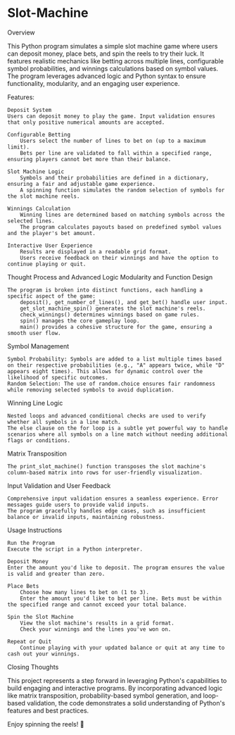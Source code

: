 # Slot-Machine

Overview

This Python program simulates a simple slot machine game where users can deposit money, place bets, and spin the reels to try their luck. It features realistic mechanics like betting across multiple lines, configurable symbol probabilities, and winnings calculations based on symbol values. The program leverages advanced logic and Python syntax to ensure functionality, modularity, and an engaging user experience.

Features:

    Deposit System
    Users can deposit money to play the game. Input validation ensures that only positive numerical amounts are accepted.

    Configurable Betting
        Users select the number of lines to bet on (up to a maximum limit).
        Bets per line are validated to fall within a specified range, ensuring players cannot bet more than their balance.

    Slot Machine Logic
        Symbols and their probabilities are defined in a dictionary, ensuring a fair and adjustable game experience.
        A spinning function simulates the random selection of symbols for the slot machine reels.

    Winnings Calculation
        Winning lines are determined based on matching symbols across the selected lines.
        The program calculates payouts based on predefined symbol values and the player's bet amount.

    Interactive User Experience
        Results are displayed in a readable grid format.
        Users receive feedback on their winnings and have the option to continue playing or quit.

Thought Process and Advanced Logic
Modularity and Function Design

    The program is broken into distinct functions, each handling a specific aspect of the game:
        deposit(), get_number_of_lines(), and get_bet() handle user input.
        get_slot_machine_spin() generates the slot machine's reels.
        check_winnings() determines winnings based on game rules.
        spin() manages the core gameplay loop.
        main() provides a cohesive structure for the game, ensuring a smooth user flow.

Symbol Management

    Symbol Probability: Symbols are added to a list multiple times based on their respective probabilities (e.g., "A" appears twice, while "D" appears eight times). This allows for dynamic control over the likelihood of specific outcomes.
    Random Selection: The use of random.choice ensures fair randomness while removing selected symbols to avoid duplication.

Winning Line Logic

    Nested loops and advanced conditional checks are used to verify whether all symbols in a line match.
    The else clause on the for loop is a subtle yet powerful way to handle scenarios where all symbols on a line match without needing additional flags or conditions.

Matrix Transposition

    The print_slot_machine() function transposes the slot machine's column-based matrix into rows for user-friendly visualization.

Input Validation and User Feedback

    Comprehensive input validation ensures a seamless experience. Error messages guide users to provide valid inputs.
    The program gracefully handles edge cases, such as insufficient balance or invalid inputs, maintaining robustness.

Usage Instructions

    Run the Program
    Execute the script in a Python interpreter.

    Deposit Money
    Enter the amount you'd like to deposit. The program ensures the value is valid and greater than zero.

    Place Bets
        Choose how many lines to bet on (1 to 3).
        Enter the amount you'd like to bet per line. Bets must be within the specified range and cannot exceed your total balance.

    Spin the Slot Machine
        View the slot machine's results in a grid format.
        Check your winnings and the lines you've won on.

    Repeat or Quit
        Continue playing with your updated balance or quit at any time to cash out your winnings.

Closing Thoughts

This project represents a step forward in leveraging Python's capabilities to build engaging and interactive programs. By incorporating advanced logic like matrix transposition, probability-based symbol generation, and loop-based validation, the code demonstrates a solid understanding of Python's features and best practices.

Enjoy spinning the reels! 🎰
